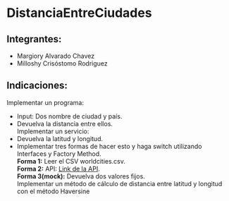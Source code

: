 # DistanciaEntreCiudades
## Integrantes:
- Margiory Alvarado Chavez
- Milloshy Crisóstomo Rodriguez
## Indicaciones:  
Implementar un programa:
- Input: Dos nombre de ciudad y país.
- Devuelva la distancia entre ellos.  
Implementar un servicio:  
- Devuelva la latitud y longitud.
- Implementar tres formas de hacer esto y haga switch utilizando Interfaces y Factory Method.  
**Forma 1:** Leer el CSV worldcities.csv.  
**Forma 2:** API: [Link de la API](https://nominatim.openstreetmap.org/search?q=lima,peru&format=json).  
**Forma 3(mock):** Devuelva dos valores fijos.  
Implementar un método de cálculo de distancia entre latitud y longitud con el método Haversine
